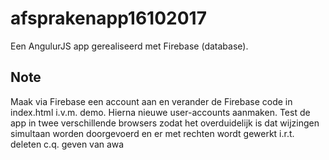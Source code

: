 # afsprakenapp16102017

Een AngulurJS app gerealiseerd met Firebase (database). 

## Note
Maak via Firebase een account aan en verander de Firebase code in index.html i.v.m. demo.
Hierna nieuwe user-accounts aanmaken. 
Test de app in twee verschillende browsers zodat het overduidelijk is dat wijzingen simultaan worden doorgevoerd en er met rechten wordt gewerkt i.r.t. deleten c.q. geven van awa 




